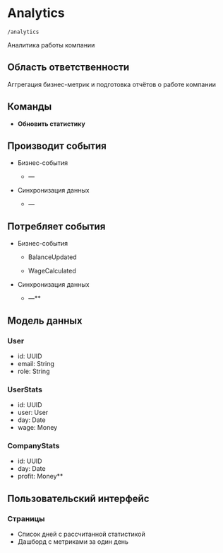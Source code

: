 # Analytics

`/analytics`

Аналитика работы компании

## Область ответственности

Аггрегация бизнес-метрик и подготовка отчётов о работе компании

## Команды

- **Обновить статистику**


## Производит события

  - Бизнес-события

    - —

  - Синхронизация данных

    - —

## Потребляет события

  - Бизнес-события

    - BalanceUpdated

    - WageCalculated

  - Синхронизация данных

    - —**

## Модель данных

### User

* id: UUID
* email: String
* role: String

### UserStats

* id: UUID
* user: User
* day: Date
* wage: Money

### CompanyStats
* id: UUID
* day: Date
* profit: Money**

## Пользовательский интерфейс

### Страницы

* Список дней с рассчитанной статистикой
* Дашборд с метриками за один день
